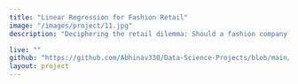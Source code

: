 ```yaml
---
title: "Linear Regression for Fashion Retail"
image: "/images/project/11.jpg"
description: "Deciphering the retail dilemma: Should a fashion company invest more in offline stores or their mobile app? Employing linear regression to analyze customer time spent data and provide actionable insights."

live: ""
github: "https://github.com/Abhinav330/Data-Science-Projects/blob/main/Project%20on%20Linear%20Regression/Linear-Regression-Project.ipynb" 
layout: project
---
```



